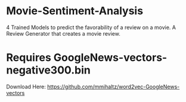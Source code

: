 # Movie-Sentiment-Analysis
4 Trained Models to predict the favorability of a review on a movie.
A Review Generator that creates a movie review.

# Requires GoogleNews-vectors-negative300.bin
Download Here: https://github.com/mmihaltz/word2vec-GoogleNews-vectors